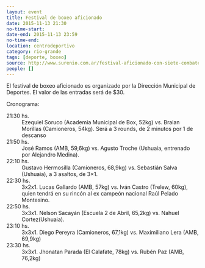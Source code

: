 ```yaml
---
layout: event 
title: Festival de boxeo aficionado
date: 2015-11-13 21:30
no-time-start: 
date-end: 2015-11-13 23:59
no-time-end:
location: centrodeportivo
category: rio-grande
tags: [deporte, boxeo]
source: http://www.surenio.com.ar/festival-aficionado-con-siete-combates/
people: []
---
```



El festival de boxeo aficionado es organizado por la Dirección Municipal de Deportes. El valor de las entradas será de $30.

Cronograma:

<dl>

<dt>21:30 hs.</dt> 
	<dd>Ezequiel Soruco (Academia Municipal de Box, 52kg) vs. Braian Morillas (Camioneros, 54kg). Será a 3 rounds, de 2 minutos por 1 de descanso</dd>

<dt> 21:50 hs.</dt> 
	<dd>José Ramos (AMB, 59,6kg) vs. Agusto Troche (Ushuaia, entrenado por Alejandro Medina).</dd>

<dt>22:10 hs.</dt> 
	<dd>Gustavo Hermosilla (Camioneros, 68,9kg) vs. Sebastián Salva (Ushuaia), a 3 asaltos, de 3×1. </dd>

<dt>22:30 hs.</dt> 
	<dd>3x2x1. Lucas Gallardo (AMB, 57kg) vs. Iván Castro (Trelew, 60kg), quien tendrá en su rincón al ex campeón nacional Raúl Pelado Montesino.</dd>

<dt>22:50 hs.</dt>
	<dd>3x3x1. Nelson Sacayán (Escuela 2 de Abril, 65,2kg) vs. Nahuel Cortez(Ushuaia). </dd>

<dt>23:10 hs.</dt>
	<dd>3x3x1. Diego Pereyra (Camioneros, 67,1kg) vs. Maximiliano Lera (AMB, 69,9kg)</dd>

<dt>23:30 hs.</dt>
	<dd>3x3x1. Jhonatan Parada (El Calafate, 78kg) vs. Rubén Paz (AMB, 76,2kg)

</dl>